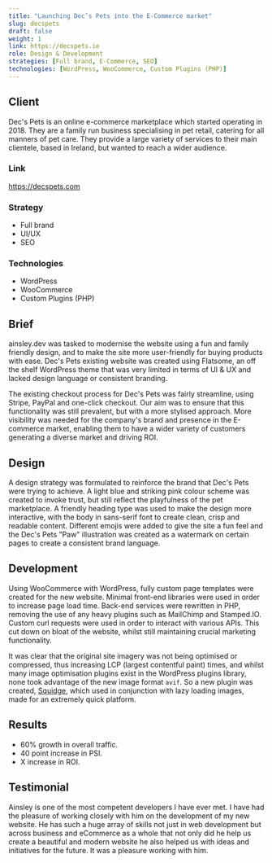 ```yaml
---
title: "Launching Dec’s Pets into the E-Commerce market"
slug: decspets
draft: false
weight: 1
link: https://decspets.ie
role: Design & Development
strategies: [Full brand, E-Commerce, SEO]
technologies: [WordPress, WooCommerce, Custom Plugins (PHP)]
---
```


## Client
Dec's Pets is an online e-commerce marketplace which started operating in 2018. They are a family run business
specialising in pet retail, catering for all manners of pet care. They provide a large variety of services to their
main clientele, based in Ireland, but wanted to reach a wider audience.

### Link
https://decspets.com

### Strategy

- Full brand
- UI/UX
- SEO

### Technologies

- WordPress
- WooCommerce
- Custom Plugins (PHP)

## Brief
ainsley.dev was tasked to modernise the website using a fun and family friendly design, and to make
the site more user-friendly for buying products with ease. Dec's Pets existing website was created using Flatsome, an
off the shelf WordPress theme that was very limited in terms of UI & UX and lacked design language or consistent
branding.

The existing checkout process for Dec's Pets was fairly streamline, using Stripe, PayPal and one-click checkout. Our aim
was to ensure that this functionality was still prevalent, but with a more stylised approach. More visibility was needed
for the company's brand and presence in the E-commerce market, enabling them to have a wider variety of customers
generating a diverse market and driving ROI.

## Design
A design strategy was formulated to reinforce the brand that Dec's Pets were trying to achieve. A light blue and
striking pink colour scheme was created to invoke trust, but still reflect the playfulness of the pet marketplace. A
friendly heading type was used to make the design more interactive, with the body in sans-serif font to create
clean, crisp and readable content. Different emojis were added to give the site a fun feel and the Dec's
Pets "Paw" illustration was created as a watermark on certain pages to create a consistent brand language.

## Development
Using WooCommerce with WordPress, fully custom page templates were created for the new website. Minimal front-end
libraries were used in order to increase page load time. Back-end services were rewritten in PHP, removing the use of
any heavy plugins such as MailChimp and Stamped.IO. Custom curl requests were used in order to interact with various
APIs. This cut down on bloat of the website, whilst still maintaining crucial marketing functionality.

It was clear that the original site imagery was not being optimised or compressed, thus increasing LCP (largest
contentful paint) times, and whilst many image optimisation plugins exist in the WordPress plugins library, none took
advantage of the new image format `avif`. So a new plugin was created, [Squidge](https://wordpress.org/plugins/squidge/),
which used in conjunction with lazy loading images, made for an extremely quick platform.

## Results
- 60% growth in overall traffic.
- 40 point increase in PSI.
- X increase in ROI.

## Testimonial
Ainsley is one of the most competent developers I have ever met. I have had the pleasure of working closely with him on
the development of my new website. He has such a huge array of skills not just in web development but across business
and eCommerce as a whole that not only did he help us create a beautiful and modern website he also helped us with ideas
and initiatives for the future. It was a pleasure working with him.
